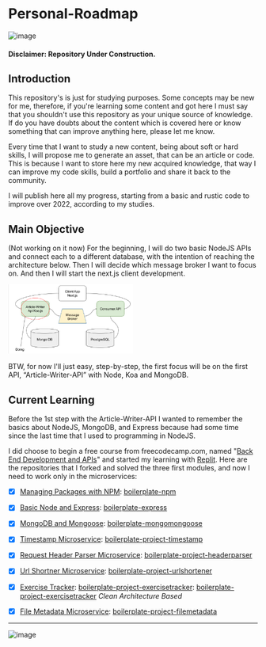 # Personal-Roadmap

![image](https://img.shields.io/github/last-commit/pjonatansr/personal-roadmap?logo=github&logoColor=gold&style=flat-square)

#### Disclaimer: Repository Under Construction.

## Introduction
This repository's is just for studying purposes. Some concepts may be new for me, therefore, if you're learning some content and got here I must say that you shouldn't use this repository as your unique source of knowledge. If do you have doubts about the content which is covered here or know something that can improve anything here, please let me know.

Every time that I want to study a new content, being about soft or hard skills, I will propose me to generate an asset, that can be an article or code. This is because I want to store here my new acquired knowledge, that way I can improve my code skills, build a portfolio and share it back to the community. 

I will publish here all my progress, starting from a basic and rustic code to improve over 2022, according to my studies.

## Main Objective
(Not working on it now)
For the beginning, I will do two basic NodeJS APIs and connect each to a different database, with the intention of reaching the architecture below.
Then I will decide which message broker I want to focus on.
And then I will start the next.js client development.

<img src="https://github.com/pjonatansr/personal-roadmap/blob/f7fd92717e89a52092765dbc0125651bcb1c29f8/images/draft.png?raw=true" width=50% height=50%>

BTW, for now I'll just easy, step-by-step, the first focus will be on the first API, “Article-Writer-API” with Node, Koa and MongoDB.

## Current Learning
Before the 1st step with the Article-Writer-API I wanted to remember the basics about NodeJS, MongoDB, and Express because had some time since the last time that I used to programming in NodeJS.

I did choose to begin a free course from freecodecamp.com, named "[Back End Development and APIs](https://www.freecodecamp.org/learn/back-end-development-and-apis/)" and started my learning with [Replit](http://replit.com/). Here are the repositories that I forked and solved the three first modules, and now I need to work only in the microservices:

- [x] [Managing Packages with NPM](https://www.freecodecamp.org/learn/back-end-development-and-apis/#managing-packages-with-npm): [boilerplate-npm](https://github.com/pjonatansr/boilerplate-npm)

- [x] [Basic Node and Express](https://www.freecodecamp.org/learn/back-end-development-and-apis/#basic-node-and-express): [boilerplate-express](https://github.com/pjonatansr/boilerplate-express)

- [x] [MongoDB and Mongoose](https://www.freecodecamp.org/learn/back-end-development-and-apis/#mongodb-and-mongoose): [boilerplate-mongomongoose](https://github.com/pjonatansr/boilerplate-mongomongoose)

- [x] [Timestamp Microservice](https://www.freecodecamp.org/learn/back-end-development-and-apis/back-end-development-and-apis-projects/timestamp-microservice): [boilerplate-project-timestamp](https://github.com/pjonatansr/boilerplate-project-timestamp)
- [x] [Request Header Parser Microservice](https://www.freecodecamp.org/learn/back-end-development-and-apis/back-end-development-and-apis-projects/request-header-parser-microservice): [boilerplate-project-headerparser](https://github.com/pjonatansr/boilerplate-project-headerparser)
- [x] [Url Shortner Microservice](https://www.freecodecamp.org/learn/back-end-development-and-apis/back-end-development-and-apis-projects/url-shortener-microservice): [boilerplate-project-urlshortener](https://github.com/pjonatansr/boilerplate-project-urlshortener)
- [x] [Exercise Tracker](https://www.freecodecamp.org/learn/back-end-development-and-apis/back-end-development-and-apis-projects/exercise-tracker): [boilerplate-project-exercisetracker](https://github.com/pjonatansr/boilerplate-project-exercisetracker): [boilerplate-project-exercisetracker](https://github.com/pjonatansr/boilerplate-project-exercisetracker) *Clean Architecture Based*
- [x] [File Metadata Microservice](https://www.freecodecamp.org/learn/back-end-development-and-apis/back-end-development-and-apis-projects/file-metadata-microservice): [boilerplate-project-filemetadata](https://github.com/pjonatansr/boilerplate-project-filemetadata)

---
![image](https://img.shields.io/twitter/follow/pjonatansr?color=green&style=flat-square)
